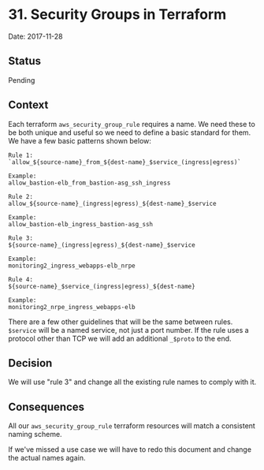 # 31. Security Groups in Terraform

Date: 2017-11-28

## Status

Pending

## Context

Each terraform `aws_security_group_rule` requires a name. We need these to be both unique and useful so we
need to define a basic standard for them. We have a few basic patterns shown below:

```
Rule 1:
`allow_${source-name}_from_${dest-name}_$service_(ingress|egress)`

Example:
allow_bastion-elb_from_bastion-asg_ssh_ingress

Rule 2:
allow_${source-name}_(ingress|egress)_${dest-name}_$service

Example:
allow_bastion-elb_ingress_bastion-asg_ssh

Rule 3:
${source-name}_(ingress|egress)_${dest-name}_$service

Example:
monitoring2_ingress_webapps-elb_nrpe

Rule 4:
${source-name}_$service_(ingress|egress)_${dest-name}

Example:
monitoring2_nrpe_ingress_webapps-elb
```

There are a few other guidelines that will be the same between rules. `$service` will be a named service,
not just a port number. If the rule uses a protocol other than TCP we will add an additional `_$proto` to the end.

## Decision

We will use "rule 3" and change all the existing rule names to comply with it.

## Consequences

All our `aws_security_group_rule` terraform resources will match a consistent naming scheme.

If we've missed a use case we will have to redo this document and change the actual names again.
